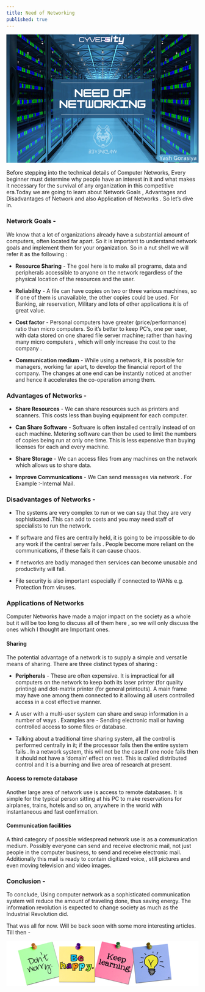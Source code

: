 ```yaml
---
title: Need of Networking
published: true
---
```


![](/assets/need-of-networking-1.png)

Before stepping into the technical details of Computer Networks, Every beginner must determine why people have an interest in it and what makes it necessary for the survival of any organization in this competitive era.Today we are going to learn about Network Goals , Advantages and Disadvantages of Network and also Application of Networks . So let’s dive in.

### Network Goals - 

We know that a lot of organizations already have a substantial amount of computers, often located far apart. So it is important to understand network goals and implement them for your organization. So in a nut shell we will refer it as the following :

- **Resource Sharing** - The goal here is to make all programs, data and peripherals accessible to anyone on the network regardless of the physical location of the resources and the user.

- **Reliability** - A file can have copies on two or three various machines, so if one of them is unavailable, the other copies could be used. For Banking, air reservation, Military and lots of other applications it is of great value.

- **Cost factor** - Personal computers have greater (price/performance) ratio than micro computers. So it’s better to keep PC’s, one per user, with data stored on one shared file server machine; rather than having many micro computers , which will only increase the cost to the company .

- **Communication medium** - While using a network, it is possible for managers, working far apart, to develop the financial report of the company. The changes at one end can be instantly noticed at another and hence it accelerates the co-operation among them.

### Advantages of Networks - 

- **Share Resources** - We can share resources such as printers and scanners. This costs less than buying equipment for each computer.

- **Can Share Software** - Software is often installed centrally instead of on each machine. Metering software can then be used to limit the numbers of copies being run at only one time. This is less expensive than buying licenses for each and every machine.

- **Share Storage** - We can access files from any machines on the network which allows us to share data.

- **Improve Communications** - We Can send messages via network . For Example :-Internal Mail.

### Disadvantages of Networks - 

- The systems are very complex to run or we can say that they are very sophisticated .This can add to costs and you may need staff of specialists to run the network.

- If software and files are centrally held, it is going to be impossible to do any work if the central server fails . People become more reliant on the communications, if these fails it can cause chaos.
    
- If networks are badly managed then services can become unusable and productivity will fall.
    
- File security is also important especially if connected to WANs e.g. Protection from viruses.

### Applications of Networks

Computer Networks have made a major impact on the society as a whole but it will be too long to discuss all of them here , so we will only discuss the ones which I thought are Important ones.

#### Sharing

The potential advantage of a network is to supply a simple and versatile means of sharing. There are three distinct types of sharing :

- **Peripherals** - These are often expensive. It is impractical for all computers on the network to keep both its laser printer (for quality printing) and dot-matrix printer (for general printouts). A main frame may have one among them connected to it allowing all users controlled access in a cost effective manner.

- A user with a multi-user system can share and swap information in a number of ways . Examples are - Sending electronic mail or having controlled access to some files or database.

- Talking about a traditional time sharing system, all the control is performed centrally in it; if the processor fails then the entire system fails . In a network system, this will not be the case.If one node fails then it should not have a ‘domain’ effect on rest. This is called distributed control and it is a burning and live area of research at present.

#### Access to remote database

Another large area of network use is access to remote databases. It is simple for the typical person sitting at his PC to make reservations for airplanes, trains, hotels and so on, anywhere in the world with instantaneous and fast confirmation.

#### Communication facilities

A third category of possible widespread network use is as a communication medium. Possibly everyone can send and receive electronic mail, not just people in the computer business, to send and receive electronic mail. Additionally this mail is ready to contain digitized voice,, still pictures and even moving television and video images.

### Conclusion - 

To conclude, Using computer network as a sophisticated communication system will reduce the amount of traveling done, thus saving energy. The information revolution is expected to change society as much as the Industrial Revolution did.

That was all for now. Will be back soon with some more interesting articles. Till then - 

![](/assets/need-of-networking-2.png)

